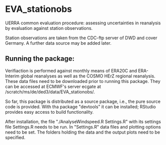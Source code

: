 EVA_stationobs
==============
UERRA common evaluation procedure: assessing uncertainties in reanalysis by evaluation against station observations.

Station observations are taken from the CDC-ftp server of DWD and cover Germany. A further data source may be added later.

Running the package:
--------------------
Verifiaction is performed against monthly means of ERA20C and ERA-Interim global reanalyses as well as the COSMO HErZ regional reanalysis.
These data files need to be downloaded prior to running this package. They can be accessed at ECMWF's server ecgate at /scratch/ms/de/ded3/data/EVA_stationobs/.

So far, this package is distributed as a source package, i.e., the pure source code is provided.
With tha package "devtools" it can be installed; RStudio provides easy access to build functionality.

After installation, the file "./AnalyseWindspeed.R Settings.R" with its settings file Settings.R needs to be run.
In "Settings.R" data files and plotting options need to be set. The folders holding the data and the output plots need to be specified.


